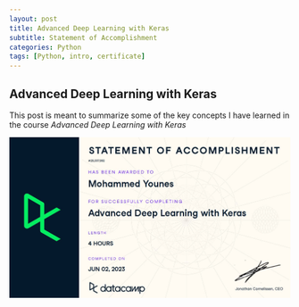 ```yaml
---
layout: post
title: Advanced Deep Learning with Keras
subtitle: Statement of Accomplishment
categories: Python
tags: [Python, intro, certificate]
---
```


## Advanced Deep Learning with Keras

This post is meant to summarize some of the key concepts I have learned in the course *Advanced Deep Learning with Keras*


![datacamp certification](/assets/images/banners/keras.JPG)
